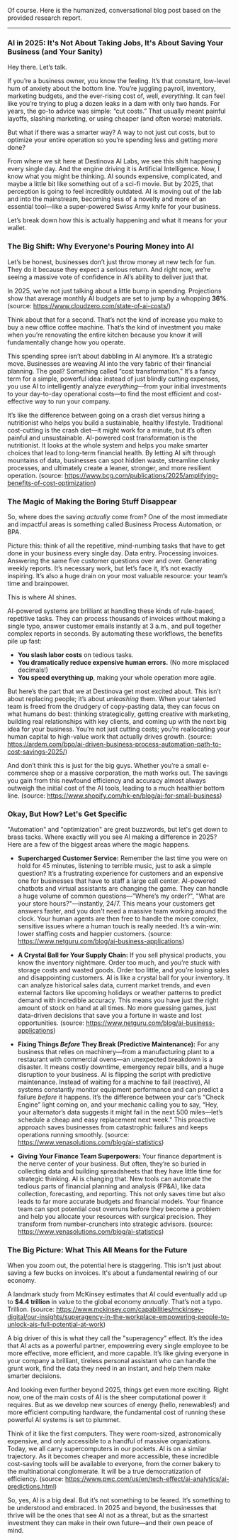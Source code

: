 Of course. Here is the humanized, conversational blog post based on the provided research report.

***

### AI in 2025: It's Not About Taking Jobs, It's About Saving Your Business (and Your Sanity)

Hey there. Let’s talk.

If you’re a business owner, you know the feeling. It’s that constant, low-level hum of anxiety about the bottom line. You’re juggling payroll, inventory, marketing budgets, and the ever-rising cost of, well, *everything*. It can feel like you’re trying to plug a dozen leaks in a dam with only two hands. For years, the go-to advice was simple: “cut costs.” That usually meant painful layoffs, slashing marketing, or using cheaper (and often worse) materials.

But what if there was a smarter way? A way to not just cut costs, but to optimize your entire operation so you’re spending less and getting *more* done?

From where we sit here at Destinova AI Labs, we see this shift happening every single day. And the engine driving it is Artificial Intelligence. Now, I know what you might be thinking. AI sounds expensive, complicated, and maybe a little bit like something out of a sci-fi movie. But by 2025, that perception is going to feel incredibly outdated. AI is moving out of the lab and into the mainstream, becoming less of a novelty and more of an essential tool—like a super-powered Swiss Army knife for your business.

Let’s break down how this is actually happening and what it means for your wallet.

### The Big Shift: Why Everyone's Pouring Money into AI

Let’s be honest, businesses don’t just throw money at new tech for fun. They do it because they expect a serious return. And right now, we’re seeing a massive vote of confidence in AI’s ability to deliver just that.

In 2025, we’re not just talking about a little bump in spending. Projections show that average monthly AI budgets are set to jump by a whopping **36%**. (source: https://www.cloudzero.com/state-of-ai-costs/)

Think about that for a second. That’s not the kind of increase you make to buy a new office coffee machine. That’s the kind of investment you make when you’re renovating the entire kitchen because you know it will fundamentally change how you operate.

This spending spree isn’t about dabbling in AI anymore. It’s a strategic move. Businesses are weaving AI into the very fabric of their financial planning. The goal? Something called “cost transformation.” It’s a fancy term for a simple, powerful idea: instead of just blindly cutting expenses, you use AI to intelligently analyze *everything*—from your initial investments to your day-to-day operational costs—to find the most efficient and cost-effective way to run your company.

It’s like the difference between going on a crash diet versus hiring a nutritionist who helps you build a sustainable, healthy lifestyle. Traditional cost-cutting is the crash diet—it might work for a minute, but it’s often painful and unsustainable. AI-powered cost transformation is the nutritionist. It looks at the whole system and helps you make smarter choices that lead to long-term financial health. By letting AI sift through mountains of data, businesses can spot hidden waste, streamline clunky processes, and ultimately create a leaner, stronger, and more resilient operation. (source: https://www.bcg.com/publications/2025/amplifying-benefits-of-cost-optimization)

### The Magic of Making the Boring Stuff Disappear

So, where does the saving *actually* come from? One of the most immediate and impactful areas is something called Business Process Automation, or BPA.

Picture this: think of all the repetitive, mind-numbing tasks that have to get done in your business every single day. Data entry. Processing invoices. Answering the same five customer questions over and over. Generating weekly reports. It’s necessary work, but let’s face it, it’s not exactly inspiring. It’s also a huge drain on your most valuable resource: your team’s time and brainpower.

This is where AI shines.

AI-powered systems are brilliant at handling these kinds of rule-based, repetitive tasks. They can process thousands of invoices without making a single typo, answer customer emails instantly at 3 a.m., and pull together complex reports in seconds. By automating these workflows, the benefits pile up fast:

*   **You slash labor costs** on tedious tasks.
*   **You dramatically reduce expensive human errors.** (No more misplaced decimals!)
*   **You speed everything up**, making your whole operation more agile.

But here’s the part that we at Destinova get most excited about. This isn’t about replacing people; it’s about *unleashing* them. When your talented team is freed from the drudgery of copy-pasting data, they can focus on what humans do best: thinking strategically, getting creative with marketing, building real relationships with key clients, and coming up with the next big idea for your business. You’re not just cutting costs; you’re reallocating your human capital to high-value work that actually drives growth. (source: https://ardem.com/bpo/ai-driven-business-process-automation-path-to-cost-savings-2025/)

And don’t think this is just for the big guys. Whether you’re a small e-commerce shop or a massive corporation, the math works out. The savings you gain from this newfound efficiency and accuracy almost always outweigh the initial cost of the AI tools, leading to a much healthier bottom line. (source: https://www.shopify.com/hk-en/blog/ai-for-small-business)

### Okay, But How? Let's Get Specific

"Automation" and "optimization" are great buzzwords, but let's get down to brass tacks. Where exactly will you see AI making a difference in 2025? Here are a few of the biggest areas where the magic happens.

*   **Supercharged Customer Service:** Remember the last time you were on hold for 45 minutes, listening to terrible music, just to ask a simple question? It’s a frustrating experience for customers and an expensive one for businesses that have to staff a large call center. AI-powered chatbots and virtual assistants are changing the game. They can handle a huge volume of common questions—"Where’s my order?", "What are your store hours?"—instantly, 24/7. This means your customers get answers faster, and you don't need a massive team working around the clock. Your human agents are then free to handle the more complex, sensitive issues where a human touch is really needed. It’s a win-win: lower staffing costs and happier customers. (source: https://www.netguru.com/blog/ai-business-applications)

*   **A Crystal Ball for Your Supply Chain:** If you sell physical products, you know the inventory nightmare. Order too much, and you’re stuck with storage costs and wasted goods. Order too little, and you’re losing sales and disappointing customers. AI is like a crystal ball for your inventory. It can analyze historical sales data, current market trends, and even external factors like upcoming holidays or weather patterns to predict demand with incredible accuracy. This means you have just the right amount of stock on hand at all times. No more guessing games, just data-driven decisions that save you a fortune in waste and lost opportunities. (source: https://www.netguru.com/blog/ai-business-applications)

*   **Fixing Things *Before* They Break (Predictive Maintenance):** For any business that relies on machinery—from a manufacturing plant to a restaurant with commercial ovens—an unexpected breakdown is a disaster. It means costly downtime, emergency repair bills, and a huge disruption to your business. AI is flipping the script with predictive maintenance. Instead of waiting for a machine to fail (reactive), AI systems constantly monitor equipment performance and can predict a failure *before* it happens. It’s the difference between your car’s “Check Engine” light coming on, and your mechanic calling you to say, “Hey, your alternator’s data suggests it might fail in the next 500 miles—let’s schedule a cheap and easy replacement next week.” This proactive approach saves businesses from catastrophic failures and keeps operations running smoothly. (source: https://www.venasolutions.com/blog/ai-statistics)

*   **Giving Your Finance Team Superpowers:** Your finance department is the nerve center of your business. But often, they’re so buried in collecting data and building spreadsheets that they have little time for strategic thinking. AI is changing that. New tools can automate the tedious parts of financial planning and analysis (FP&A), like data collection, forecasting, and reporting. This not only saves time but also leads to far more accurate budgets and financial models. Your finance team can spot potential cost overruns before they become a problem and help you allocate your resources with surgical precision. They transform from number-crunchers into strategic advisors. (source: https://www.venasolutions.com/blog/ai-statistics)

### The Big Picture: What This All Means for the Future

When you zoom out, the potential here is staggering. This isn't just about saving a few bucks on invoices. It's about a fundamental rewiring of our economy.

A landmark study from McKinsey estimates that AI could eventually add up to **$4.4 trillion** in value to the global economy *annually*. That’s not a typo. Trillion. (source: https://www.mckinsey.com/capabilities/mckinsey-digital/our-insights/superagency-in-the-workplace-empowering-people-to-unlock-ais-full-potential-at-work)

A big driver of this is what they call the "superagency" effect. It’s the idea that AI acts as a powerful partner, empowering every single employee to be more effective, more efficient, and more capable. It’s like giving everyone in your company a brilliant, tireless personal assistant who can handle the grunt work, find the data they need in an instant, and help them make smarter decisions.

And looking even further beyond 2025, things get even more exciting. Right now, one of the main costs of AI is the sheer computational power it requires. But as we develop new sources of energy (hello, renewables!) and more efficient computing hardware, the fundamental cost of running these powerful AI systems is set to plummet.

Think of it like the first computers. They were room-sized, astronomically expensive, and only accessible to a handful of massive organizations. Today, we all carry supercomputers in our pockets. AI is on a similar trajectory. As it becomes cheaper and more accessible, these incredible cost-saving tools will be available to everyone, from the corner bakery to the multinational conglomerate. It will be a true democratization of efficiency. (source: https://www.pwc.com/us/en/tech-effect/ai-analytics/ai-predictions.html)

So, yes, AI is a big deal. But it’s not something to be feared. It’s something to be understood and embraced. In 2025 and beyond, the businesses that thrive will be the ones that see AI not as a threat, but as the smartest investment they can make in their own future—and their own peace of mind.